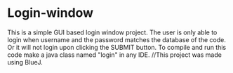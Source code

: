 # Login-window

This is a simple GUI based login window project. The user is only able to login when username and the password matches the database of the code.
Or it will not login upon clicking the SUBMIT button. To compile and run this code make a java class named "login" in any IDE. //This project was made using BlueJ. 
